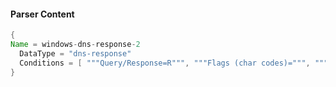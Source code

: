 #### Parser Content
```Java
{
Name = windows-dns-response-2
  DataType = "dns-response"
  Conditions = [ """Query/Response=R""", """Flags (char codes)=""", """Question Type=""" ]
}
```